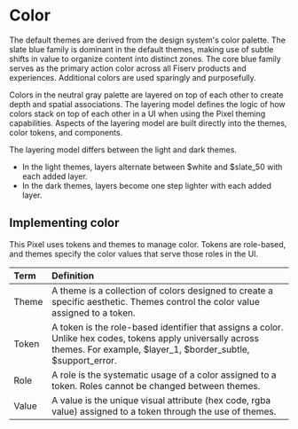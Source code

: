 # Color

The default themes are derived from the design system's color palette. The slate blue family is dominant in the default themes, making use of subtle shifts in value to organize content into distinct zones. The core blue family serves as the primary action color across all Fiserv products and experiences. Additional colors are used sparingly and purposefully.

Colors in the neutral gray palette are layered on top of each other to create depth and spatial associations. The layering model defines the logic of how colors stack on top of each other in a UI when using the Pixel theming capabilities. Aspects of the layering model are built directly into the themes, color tokens, and components.

The layering model differs between the light and dark themes.

- In the light themes, layers alternate between $white and $slate_50 with each added layer.
- In the dark themes, layers become one step lighter with each added layer.

## Implementing color

This Pixel uses tokens and themes to manage color. Tokens are role-based, and themes specify the color values that serve those roles in the UI.

| Term | Definition |
|:---|:---|
| Theme | A theme is a collection of colors designed to create a specific aesthetic. Themes control the color value assigned to a token.|
| Token | A token is the role-based identifier that assigns a color. Unlike hex codes, tokens apply universally across themes. For example, $layer_1, $border_subtle, $support_error.|
| Role | A role is the systematic usage of a color assigned to a token. Roles cannot be changed between themes.|
| Value | A value is the unique visual attribute (hex code, rgba value) assigned to a token through the use of themes.

